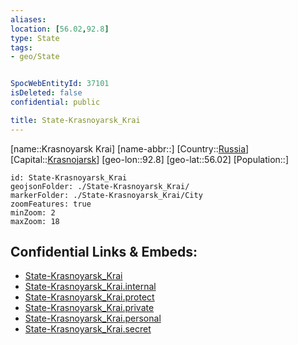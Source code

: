 ```yaml
---
aliases: 
location: [56.02,92.8]
type: State
tags:
- geo/State


SpocWebEntityId: 37101
isDeleted: false
confidential: public

title: State-Krasnoyarsk_Krai
---
```

[name::Krasnoyarsk Krai]
[name-abbr::]
[Country::[Russia](geo/Continent/Europe/Russia.md)]
[Capital::[Krasnojarsk](geo/Continent/Europe/Russia/City/Krasnojarsk.md)]
[geo-lon::92.8]
[geo-lat::56.02]
[Population::]



```leaflet
id: State-Krasnoyarsk_Krai
geojsonFolder: ./State-Krasnoyarsk_Krai/
markerFolder: ./State-Krasnoyarsk_Krai/City
zoomFeatures: true 
minZoom: 2 
maxZoom: 18
```


## Confidential Links & Embeds: 
- [State-Krasnoyarsk_Krai](../../../../../../_public/geo/Continent/Europe/Russia/State/State-Krasnoyarsk_Krai.md) 
- [State-Krasnoyarsk_Krai.internal](../../../../../../_internal/geo/Continent/Europe/Russia/State/State-Krasnoyarsk_Krai.internal.md) 
- [State-Krasnoyarsk_Krai.protect](../../../../../../_protect/geo/Continent/Europe/Russia/State/State-Krasnoyarsk_Krai.protect.md) 
- [State-Krasnoyarsk_Krai.private](../../../../../../_private/geo/Continent/Europe/Russia/State/State-Krasnoyarsk_Krai.private.md) 
- [State-Krasnoyarsk_Krai.personal](../../../../../../_personal/geo/Continent/Europe/Russia/State/State-Krasnoyarsk_Krai.personal.md) 
- [State-Krasnoyarsk_Krai.secret](../../../../../../_secret/geo/Continent/Europe/Russia/State/State-Krasnoyarsk_Krai.secret.md) 

